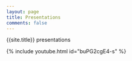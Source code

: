 ```yaml
---
layout: page
title: Presentations
comments: false
---
```

{{site.title}} presentations


{% include youtube.html id="buPG2cgE4-s" %}
